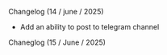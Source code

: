 Changelog (14 / june / 2025)
- Add an ability to post to telegram channel

Chaneglog (15 / June / 2025)